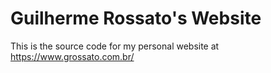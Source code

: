 # Guilherme Rossato's Website

This is the source code for my personal website at https://www.grossato.com.br/
